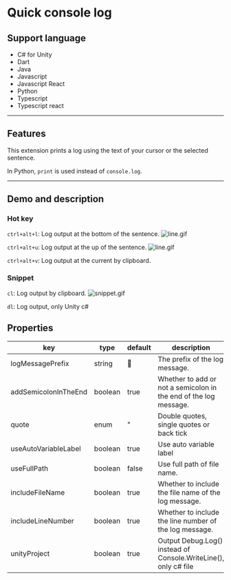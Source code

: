 # Quick console log

## Support language
- C# for Unity
- Dart
- Java
- Javascript
- Javascript React
- Python
- Typescript
- Typescript react

---
## Features
This extension prints a log using the text of your cursor or the selected sentence.

In Python, `print` is used instead of `console.log`.

---
## Demo and description
### Hot key
`ctrl+alt+l`: Log output at the bottom of the sentence.
![line.gif](https://raw.githubusercontent.com/gyuha/quick-console-log/main/images/wrap-down.gif)

`ctrl+alt+u`: Log output at the up of the sentence.
![line.gif](https://raw.githubusercontent.com/gyuha/quick-console-log/main/images/wrap-up.gif)


`ctrl+alt+v`:  Log output at the current by clipboard.

### Snippet
`cl`: Log output by clipboard.
![snippet.gif](https://raw.githubusercontent.com/gyuha/quick-console-log/main/images/snippet.gif)

`dl`: Log output, only Unity c#

## Properties

| key                  | type    | default | description                                                      |
| ---------------------| ------- | ------- | ---------------------------------------------------------------- |
| logMessagePrefix     | string  | 📢      | The prefix of the log message.                                   |
| addSemicolonInTheEnd | boolean | true    | Whether to add or not a semicolon in the end of the log message. |
| quote                | enum    | "       | Double quotes, single quotes or back tick                        |
| useAutoVariableLabel | boolean | true    | Use auto variable label                                          |
| useFullPath          | boolean | false   | Use full path of file name.                                      | 
| includeFileName      | boolean | true    | Whether to include the file name of the log message.             |
| includeLineNumber    | boolean | true    | Whether to include the line number of the log message.           |
| unityProject         | boolean | true    | Output Debug.Log() instead of Console.WriteLine(), only c# file  |

